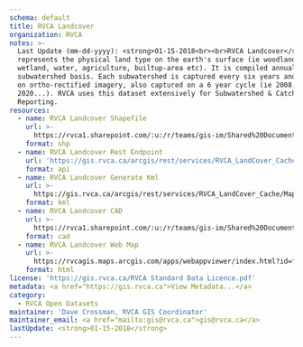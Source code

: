 ```yaml
---
schema: default
title: RVCA Landcover
organization: RVCA
notes: >-
  Last Update (mm-dd-yyyy): <strong>01-15-2018<br><br>RVCA Landcover</strong>
  represents the physical land type on the earth's surface (ie woodland,
  wetland, water, agriculture, builtup-area etc). It is compiled annually on a
  subwatershed basis. Each subwatershed is captured every six years and is based
  on ortho-rectified imagery, also captured on a 6 year cycle (ie 2008, 2014,
  2020...). RVCA uses this dataset extensively for Subwatershed & Catchment
  Reporting.
resources:
  - name: RVCA Landcover Shapefile
    url: >-
      https://rvca1.sharepoint.com/:u:/r/teams/gis-im/Shared%20Documents/Open%20Data/landCoverSHP.zip?csf=1&e=MuxvLz
    format: shp
  - name: RVCA Landcover Rest Endpoint
    url: 'https://gis.rvca.ca/arcgis/rest/services/RVCA_LandCover_Cache/MapServer'
    format: api
  - name: RVCA Landcover Generate Kml
    url: >-
      https://gis.rvca.ca/arcgis/rest/services/RVCA_LandCover_Cache/MapServer/generateKml
    format: kml
  - name: RVCA Landcover CAD
    url: >-
      https://rvca1.sharepoint.com/:u:/r/teams/gis-im/Shared%20Documents/Open%20Data/landCoverCAD.zip?csf=1&e=FuP0E3
    format: cad
  - name: RVCA Landcover Web Map
    url: >-
      https://rvcagis.maps.arcgis.com/apps/webappviewer/index.html?id=fee2c1a621224da5be37c8301ca96db6
    format: html
license: 'https://gis.rvca.ca/RVCA Standard Data Licence.pdf'
metadata: <a href="https://gis.rvca.ca">View Metadata...</a>
category:
  - RVCA Open Datasets
maintainer: 'Dave Crossman, RVCA GIS Coordinator'
maintainer_email: <a href="mailto:gis@rvca.ca">gis@rvca.ca</a>
lastUpdate: <strong>01-15-2018</strong>
---
```

